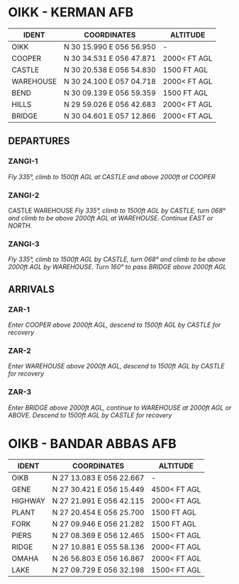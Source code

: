 # OIKK - KERMAN AFB

| IDENT     | COORDINATES              | ALTITUDE     |
| --------- | ------------------------ | ------------ |
| OIKK      | N 30 15.990 E 056 56.950 | -            |
| COOPER    | N 30 34.531 E 056 47.871 | 2000< FT AGL |
| CASTLE    | N 30 20.538 E 056 54.830 | 1500 FT AGL  |
| WAREHOUSE | N 30 24.100 E 057 04.718 | 2000< FT AGL |
| BEND      | N 30 09.139 E 056 59.359 | 1500 FT AGL  |
| HILLS     | N 29 59.026 E 056 42.683 | 2000< FT AGL |
| BRIDGE    | N 30 04.601 E 057 12.866 | 2000< FT AGL |

## DEPARTURES

### ZANGI-1
*Fly 335°, climb to 1500ft AGL at CASTLE and above 2000ft at COOPER*

### ZANGI-2
CASTLE WAREHOUSE
*Fly 335°, climb to 1500ft AGL by CASTLE, turn 068° and climb to be above 2000ft AGL at WAREHOUSE. Continue EAST or NORTH.*

### ZANGI-3
*Fly 335°, climb to 1500ft AGL by CASTLE, turn 068° and climb to be above 2000ft AGL by WAREHOUSE. Turn 160° to pass BRIDGE above 2000ft AGL*

## ARRIVALS

### ZAR-1
*Enter COOPER above 2000ft AGL, descend to 1500ft AGL by CASTLE for recovery*

### ZAR-2
*Enter WAREHOUSE above 2000ft AGL, descend to 1500ft AGL by CASTLE for recovery*

### ZAR-3
*Enter BRIDGE above 2000ft AGL, continue to WAREHOUSE at 2000ft AGL or ABOVE. Descend to 1500ft AGL by CASTLE for recovery*

# OIKB - BANDAR ABBAS AFB

| IDENT   | COORDINATES              | ALTITUDE     |
| ------- | ------------------------ | ------------ |
| OIKB    | N 27 13.083 E 056 22.667 | -            |
| GENE    | N 27 30.421 E 056 15.449 | 4500< FT AGL |
| HIGHWAY | N 27 21.991 E 056 42.115 | 2000< FT AGL |
| PLANT   | N 27 20.454 E 056 25.700 | 1500 FT AGL  |
| FORK    | N 27 09.946 E 056 21.282 | 1500 FT AGL  |
| PIERS   | N 27 08.369 E 056 12.465 | 1500< FT AGL |
| RIDGE   | N 27 10.881 E 055 58.136 | 2000< FT AGL |
| OMAHA   | N 26 56.803 E 056 16.867 | 2000< FT AGL |
| LAKE    | N 27 09.729 E 056 32.198 | 1500< FT AGL |

